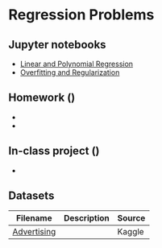 # Regression Problems

## Jupyter notebooks

- [Linear and Polynomial Regression]()
- [Overfitting and Regularization]()

## Homework ()
- []()
- []()

## In-class project () 
- []()

## Datasets

Filename | Description |  Source
--- | --- |  --- 
[Advertising](https://raw.githubusercontent.com/um-perez-alvaro/Data-Science-Practice/master/Data/Advertising.csv)  |  | Kaggle
